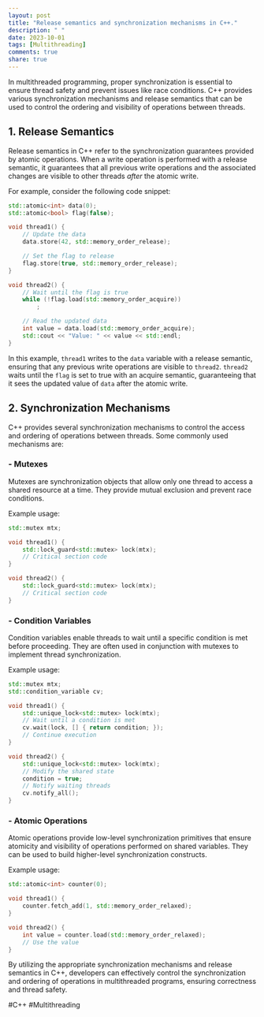 ```yaml
---
layout: post
title: "Release semantics and synchronization mechanisms in C++."
description: " "
date: 2023-10-01
tags: [Multithreading]
comments: true
share: true
---
```


In multithreaded programming, proper synchronization is essential to ensure thread safety and prevent issues like race conditions. C++ provides various synchronization mechanisms and release semantics that can be used to control the ordering and visibility of operations between threads.

## 1. Release Semantics

Release semantics in C++ refer to the synchronization guarantees provided by atomic operations. When a write operation is performed with a release semantic, it guarantees that all previous write operations and the associated changes are visible to other threads *after* the atomic write.

For example, consider the following code snippet:

```cpp
std::atomic<int> data(0);
std::atomic<bool> flag(false);

void thread1() {
    // Update the data
    data.store(42, std::memory_order_release);

    // Set the flag to release
    flag.store(true, std::memory_order_release);
}

void thread2() {
    // Wait until the flag is true
    while (!flag.load(std::memory_order_acquire))
        ;

    // Read the updated data
    int value = data.load(std::memory_order_acquire);
    std::cout << "Value: " << value << std::endl;
}
```

In this example, `thread1` writes to the `data` variable with a release semantic, ensuring that any previous write operations are visible to `thread2`. `thread2` waits until the `flag` is set to true with an acquire semantic, guaranteeing that it sees the updated value of `data` after the atomic write.

## 2. Synchronization Mechanisms

C++ provides several synchronization mechanisms to control the access and ordering of operations between threads. Some commonly used mechanisms are:

### - Mutexes

Mutexes are synchronization objects that allow only one thread to access a shared resource at a time. They provide mutual exclusion and prevent race conditions.

Example usage:

```cpp
std::mutex mtx;

void thread1() {
    std::lock_guard<std::mutex> lock(mtx);
    // Critical section code
}

void thread2() {
    std::lock_guard<std::mutex> lock(mtx);
    // Critical section code
}
```

### - Condition Variables

Condition variables enable threads to wait until a specific condition is met before proceeding. They are often used in conjunction with mutexes to implement thread synchronization.

Example usage:

```cpp
std::mutex mtx;
std::condition_variable cv;

void thread1() {
    std::unique_lock<std::mutex> lock(mtx);
    // Wait until a condition is met
    cv.wait(lock, [] { return condition; });
    // Continue execution
}

void thread2() {
    std::unique_lock<std::mutex> lock(mtx);
    // Modify the shared state
    condition = true;
    // Notify waiting threads
    cv.notify_all();
}
```

### - Atomic Operations

Atomic operations provide low-level synchronization primitives that ensure atomicity and visibility of operations performed on shared variables. They can be used to build higher-level synchronization constructs.

Example usage:

```cpp
std::atomic<int> counter(0);

void thread1() {
    counter.fetch_add(1, std::memory_order_relaxed);
}

void thread2() {
    int value = counter.load(std::memory_order_relaxed);
    // Use the value
}
```

By utilizing the appropriate synchronization mechanisms and release semantics in C++, developers can effectively control the synchronization and ordering of operations in multithreaded programs, ensuring correctness and thread safety.

#C++  #Multithreading
